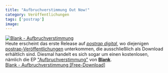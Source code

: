 ```yaml
---
title: "Aufbruchverstimmung Out Now!"
category: Veröffentlichungen
tags: ['postrap']
image: 
---
```


[![](http://www.postrap.de/wp-content/uploads/2010/09/Blank_-_Aufbruchverstimmung1-200x200.jpg "Blank - Aufbruchverstimmung")](http://www.postrap.de/releases/aufbruchverstimmung/)  
Heute erscheint das erste Release auf [*postrap digital*](http://www.postrap.de/veroeffentlichungen/digital/), wo diejenigen [postrap-Veröffentlichungen](http://www.postrap.de/veroeffentlichungen/) unterkommen, die ausschließlich als Download erhältlich sind. Diesmal handelt es sich sogar um einen kostenlosen, nämlich die EP ["Aufbruchverstimmung"]( http://www.postrap.de/releases/aufbruchverstimmung/) von [**Blank**](http://www.postrap.de/kuenstler/blank/).  
[Blank - Aufbruchverstimmung [Free-Download]]( http://www.postrap.de/releases/aufbruchverstimmung/)